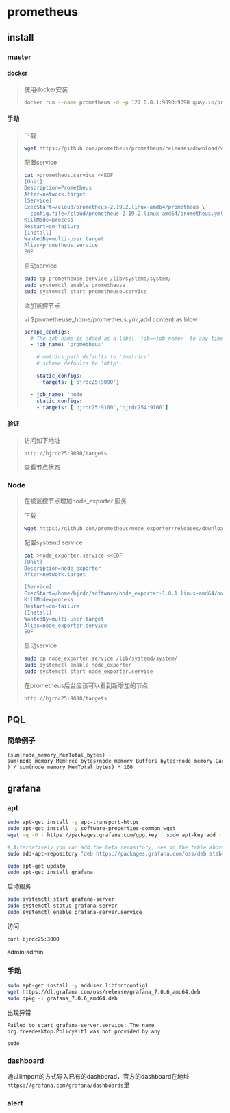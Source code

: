 prometheus
===
## install

### master

#### docker 

> 使用docker安装
>
> ```sh
> docker run --name prometheus -d -p 127.0.0.1:9090:9090 quay.io/prometheus/prometheus
> ```
>
> 

#### 手动

> 下载
>
> ```sh
> wget https://github.com/prometheus/prometheus/releases/download/v2.19.2/prometheus-2.19.2.linux-amd64.tar.gz
> ```
>
> 配置service
>
> ```sh
> cat >prometheus.service <<EOF
> [Unit]
> Description=Prometheus
> After=network.target
> [Service]
> ExecStart=/cloud/prometheus-2.19.2.linux-amd64/prometheus \
> --config.file=/cloud/prometheus-2.19.2.linux-amd64/prometheus.yml
> KillMode=process
> Restart=on-failure
> [Install]
> WantedBy=multi-user.target
> Alias=prometheus.service
> EOF
> ```
>
> 启动service
>
> ```sh
> sudo cp prometheuse.service /lib/systemd/system/
> sudo systemctl enable prometheuse
> sudo systemctl start prometheuse.service
> ```
>
> 
>
> 添加监控节点
>
> vi $prometheuse_home/prometheus.yml,add content as blow
>
> ```yaml
> scrape_configs:
>   # The job name is added as a label `job=<job_name>` to any timeseries scraped from this config.
>   - job_name: 'prometheus'
> 
>     # metrics_path defaults to '/metrics'
>     # scheme defaults to 'http'.
> 
>     static_configs:
>     - targets: ['bjrdc25:9090']
> 
>   - job_name: 'node'
>     static_configs:
>     - targets: ['bjrdc25:9100','bjrdc254:9100']
> ```

#### 验证

> 访问如下地址
>
> ```
> http://bjrdc25:9090/targets
> ```
>
> 查看节点状态

### Node

> 在被监控节点增加node_exporter 服务
>
> 下载
>
> ```sh
> wget https://github.com/prometheus/node_exporter/releases/download/v1.0.1/node_exporter-1.0.1.linux-amd64.tar.gz
> ```
>
> 配置systemd service
>
> ```sh
> cat >node_exporter.service <<EOF
> [Unit]
> Description=node_exporter
> After=network.target
> 
> [Service]
> ExecStart=/home/bjrdc/software/node_exporter-1.0.1.linux-amd64/node_exporter
> KillMode=process
> Restart=on-failure
> [Install]
> WantedBy=multi-user.target
> Alias=node_exporter.service
> EOF
> ```
>
> 启动service
>
> ```sh
> sudo cp node_exporter.service /lib/systemd/system/
> sudo systemctl enable node_exporter
> sudo systemctl start node_exporter.service
> ```
>
> 在prometheus后台应该可以看到新增加的节点
>
> ```sh
> http://bjrdc25:9090/targets
> ```
>
> 

## PQL

 ### 简单例子

```
(sum(node_memory_MemTotal_bytes) - sum(node_memory_MemFree_bytes+node_memory_Buffers_bytes+node_memory_Cached_bytes) ) / sum(node_memory_MemTotal_bytes) * 100
```



## grafana

### apt

```sh
sudo apt-get install -y apt-transport-https
sudo apt-get install -y software-properties-common wget
wget -q -O - https://packages.grafana.com/gpg.key | sudo apt-key add -

# Alternatively you can add the beta repository, see in the table above
sudo add-apt-repository "deb https://packages.grafana.com/oss/deb stable main"

sudo apt-get update
sudo apt-get install grafana
```

启动服务

```sh
sudo systemctl start grafana-server
sudo systemctl status grafana-server
sudo systemctl enable grafana-server.service
```

访问

```
curl bjrdc25:3000
```

admin:admin

### 手动

```sh
sudo apt-get install -y adduser libfontconfig1
wget https://dl.grafana.com/oss/release/grafana_7.0.6_amd64.deb
sudo dpkg -i grafana_7.0.6_amd64.deb
```

出现异常

```
Failed to start grafana-server.service: The name org.freedesktop.PolicyKit1 was not provided by any
```

```
sudo 
```



### dashboard

通过iimport的方式导入已有的dashborad，官方的dashboard在地址`https://grafana.com/grafana/dashboards`里



### alert

